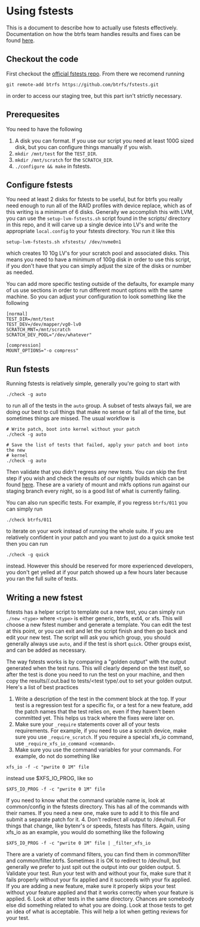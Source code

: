 # Using fstests

This is a document to describe how to actually use fstests effectively.
Documentation on how the btrfs team handles results and fixes can be found
[here](https://github.com/btrfs/btrfs-workflow/fstests.md).

## Checkout the code

First checkout the [official fstests
repo](git://git.kernel.org/pub/scm/fs/xfs/xfstests-dev.git).  From there we
recomend running

`git remote-add btrfs https://github.com/btrfs/fstests.git`

in order to access our staging tree, but this part isn't strictly necessary.

## Prerequesites

You need to have the following

1. A disk you can format.  If you use our script you need at least 100G sized
   disk, but you can configure things manually if you wish.
2. `mkdir /mnt/test` for the `TEST_DIR`.
3. `mkdir /mnt/scratch` for the `SCRATCH_DIR`.
4. `./configure && make` in fstests.

## Configure fstests

You need at least 2 disks for fstests to be useful, but for btrfs you really
need enough to run all of the RAID profiles with device replace, which as of
this writing is a minimum of 6 disks.  Generally we accomplish this with LVM,
you can use the `setup-lvm-fstests.sh` script found in the scripts/ directory in
this repo, and it will carve up a single device into LV's and write the
appropriate `local.config` to your fstests directory.  You run it like this

`setup-lvm-fstests.sh xfstests/ /dev/nvme0n1`

which creates 10 10g LV's for your scratch pool and associated disks.  This
means you need to have a minimum of 100g disk in order to use this script, if
you don't have that you can simply adjust the size of the disks or number as
needed.

You can add more specific testing outside of the defaults, for example many of
us use sections in order to run different mount options with the same machine.
So you can adjust your configuration to look something like the following

```
[normal]
TEST_DIR=/mnt/test
TEST_DEV=/dev/mapper/vg0-lv0
SCRATCH_MNT=/mnt/scratch
SCRATCH_DEV_POOL="/dev/whatever"

[compression]
MOUNT_OPTIONS="-o compress"
```

## Run fstests

Running fstests is relatively simple, generally you're going to start with

`./check -g auto`

to run all of the tests in the `auto` group.  A subset of tests always fail, we
are doing our best to cull things that make no sense or fail all of the time,
but sometimes things are missed.  The usual workflow is

```
# Write patch, boot into kernel without your patch
./check -g auto

# Save the list of tests that failed, apply your patch and boot into the new
# kernel
./check -g auto
```

Then validate that you didn't regress any new tests.  You can skip the first
step if you wish and check the results of our nightly builds which can be found
[here](http://toxicpanda.com).  These are a variety of mount and mkfs options
run against our staging branch every night, so is a good list of what is
currently failing.

You can also run specific tests.  For example, if you regress `btrfs/011` you
can simply run

`./check btrfs/011`

to iterate on your work instead of running the whole suite.  If you are
relatively confident in your patch and you want to just do a quick smoke test
then you can run

`./check -g quick`

instead.  However this should be reserved for more experienced developers, you
don't get yelled at if your patch showed up a few hours later because you ran
the full suite of tests.

## Writing a new fstest

fstests has a helper script to template out a new test, you can simply run
`./new <type>` where `<type>` is either generic, btrfs, ext4, or xfs.  This will
choose a new fstest number and generate a template.  You can edit the test at
this point, or you can exit and let the script finish and then go back and edit
your new test.  The script will ask you which group, you should generally always
use `auto`, and if the test is short `quick`.  Other groups exist, and can be
added as necessary.

The way fstests works is by comparing a "golden output" with the output
generated when the test runs.  This will clearly depend on the test itself, so
after the test is done you need to run the test on your machine, and then copy
the results/<test type>/<test number>.out.bad to tests/<test type/<test
number>.out to set your golden output.  Here's a list of best practices

1. Write a description of the test in the comment block at the top.  If your
   test is a regression test for a specific fix, or a test for a new feature,
   add the patch names that the test relies on, even if they haven't been
   committed yet.  This helps us track where the fixes were later on.
2. Make sure your `_require` statements cover all of your tests requirements.
   For example, if you need to use a scratch device, make sure you use
   `_require_scratch`.  If you require a special xfs_io command, use
   `_require_xfs_io_command <command>`.
3. Make sure you use the command variables for your commands.  For example, do
   not do something like

```
xfs_io -f -c "pwrite 0 1M" file
```

   instead use $XFS_IO_PROG, like so

```
$XFS_IO_PROG -f -c "pwrite 0 1M" file
```
   
   If you need to know what the command variable name is, look at common/config
   in the fstests directory.  This has all of the commands with their names.  If
   you need a new one, make sure to add it to this file and submit a separate
   patch for it.
4. Don't redirect all output to /dev/null.  For things that change, like
   bytenr's or speeds, fstests has filters.  Again, using xfs_io as an example,
   you would do something like the following

```
$XFS_IO_PROG -f -c "pwrite 0 1M" file | _filter_xfs_io
```

   There are a variety of command filters, you can find them in common/filter
   and common/filter.btrfs.  Sometimes it is OK to redirect to /dev/null, but
   generally we prefer to just spit out the output into our golden output.
5. Validate your test.  Run your test with and without your fix, make sure that
   it fails properly without your fix applied and it succeeds with your fix
   applied.  If you are adding a new feature, make sure it properly skips your
   test without your feature applied and that it works correctly when your
   feature is applied.
6. Look at other tests in the same directory.  Chances are somebody else did
   something related to what you are doing.  Look at those tests to get an idea
   of what is acceptable.  This will help a lot when getting reviews for your
   test.
